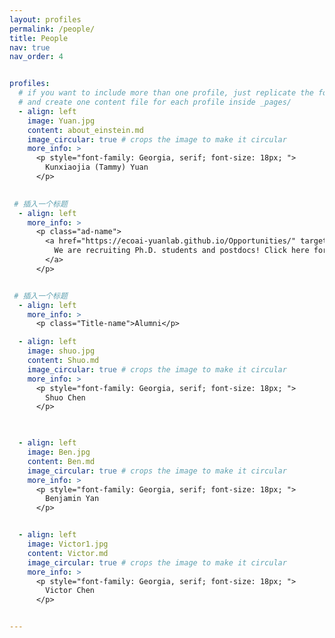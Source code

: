 ```yaml
---
layout: profiles
permalink: /people/
title: People
nav: true
nav_order: 4


profiles:
  # if you want to include more than one profile, just replicate the following block
  # and create one content file for each profile inside _pages/
  - align: left
    image: Yuan.jpg
    content: about_einstein.md
    image_circular: true # crops the image to make it circular
    more_info: >
      <p style="font-family: Georgia, serif; font-size: 18px; ">
        Kunxiaojia (Tammy) Yuan
      </p>
 

 # 插入一个标题
  - align: left
    more_info: >
      <p class="ad-name">
        <a href="https://ecoai-yuanlab.github.io/Opportunities/" target="_blank">
          We are recruiting Ph.D. students and postdocs! Click here for details.
        </a>
      </p>


 # 插入一个标题
  - align: left
    more_info: >
      <p class="Title-name">Alumni</p>

  - align: left
    image: shuo.jpg
    content: Shuo.md
    image_circular: true # crops the image to make it circular
    more_info: >
      <p style="font-family: Georgia, serif; font-size: 18px; ">
        Shuo Chen
      </p>

      

  - align: left
    image: Ben.jpg
    content: Ben.md
    image_circular: true # crops the image to make it circular
    more_info: >
      <p style="font-family: Georgia, serif; font-size: 18px; ">
        Benjamin Yan
      </p>


  - align: left
    image: Victor1.jpg
    content: Victor.md
    image_circular: true # crops the image to make it circular
    more_info: >
      <p style="font-family: Georgia, serif; font-size: 18px; ">
        Victor Chen
      </p>


---
```


<style>
/* 只在 people 页面生效 */
.person-name {
  font-family: "Georgia", "Times New Roman", serif;
  font-size: 1.15rem;
  font-weight: 400;
  color: #1c1c1d;
  text-align: center;
  margin-top: 8px;
  margin-bottom: 0;
}
</style>

<style>
/* 只在 people 页面生效 */
.ad-name {
  font-family: "Georgia", "Times New Roman", serif;
  font-size: 1.15rem;
  font-weight: 600;
  color: var(--global-theme-color);
  text-align: center;
  margin-top: 8px;
  margin-bottom: 0;
}
</style>


<style>
/* 只在 people 页面生效 */
.Title-name {
  font-family: "Georgia", "Times New Roman", serif;
  font-size: 2rem;
  font-weight: 600;
  color: #1c1c1d;
  text-align: center;
  margin-top: 8px;
  margin-bottom: 0;
}
</style>


<style>
  /* 只影响本页的个人头像 */
  .profile img {
    max-width: 300px;   /* 桌面端最大宽度 */
    width: 90%;         /* 再保险地限制一下相对宽度 */
    height: auto;
  }
  /* 手机端更小一点 */
  @media (max-width: 768px) {
    .profile img {
      max-width: 160px;
      width: 70%;
    }
  }
</style>


<style>
  /* 深色模式下把名字和分组标题改成白色 */
  @media (prefers-color-scheme: dark) {
    .person-name,
    .Title-name { color: #fff !important; }
  }

  /* 若你的主题用 data-theme 切换暗色，也一并兼容 */
  :root[data-theme="dark"] .person-name,
  :root[data-theme="dark"] .Title-name { color: #fff !important; }
</style>